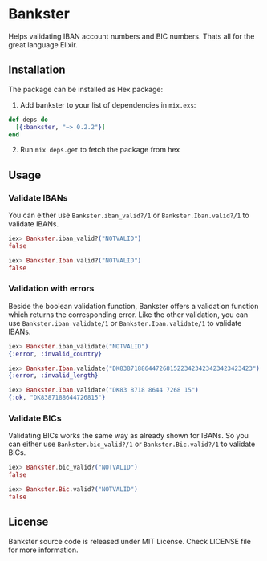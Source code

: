 # Bankster

Helps validating IBAN account numbers and BIC numbers.
Thats all for the great language Elixir.

## Installation

The package can be installed as Hex package:

  1. Add bankster to your list of dependencies in `mix.exs`:

  ```elixir
  def deps do
    [{:bankster, "~> 0.2.2"}]
  end
  ```

  2. Run `mix deps.get` to fetch the package from hex


## Usage

### Validate IBANs
You can either use `Bankster.iban_valid?/1` or `Bankster.Iban.valid?/1` to validate IBANs.

```elixir
iex> Bankster.iban_valid?("NOTVALID")
false

iex> Bankster.Iban.valid?("NOTVALID")
false
```

### Validation with errors
Beside the boolean validation function, Bankster offers a validation function which returns the corresponding error.
Like the other validation, you can use `Bankster.iban_validate/1` or `Bankster.Iban.validate/1` to validate IBANs.

```elixir
iex> Bankster.iban_validate("NOTVALID")
{:error, :invalid_country}

iex> Bankster.Iban.validate("DK8387188644726815223423423423423423423")
{:error, :invalid_length}

iex> Bankster.Iban.validate("DK83 8718 8644 7268 15")
{:ok, "DK8387188644726815"}
```

### Validate BICs
Validating BICs works the same way as already shown for IBANs.
So you can either use `Bankster.bic_valid?/1` or `Bankster.Bic.valid?/1` to validate BICs.

```elixir
iex> Bankster.bic_valid?("NOTVALID")
false

iex> Bankster.Bic.valid?("NOTVALID")
false
```

## License
Bankster source code is released under MIT License. Check LICENSE file for more information.
